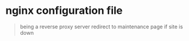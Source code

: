 # nginx configuration file
> being a reverse proxy server
> redirect to maintenance page if site is down
